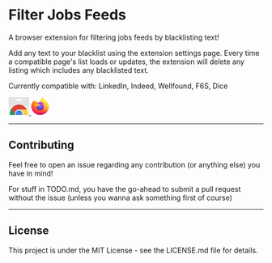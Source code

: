 # Filter Jobs Feeds

A browser extension for filtering jobs feeds by blacklisting text!

Add any text to your blacklist using the extension settings page.
Every time a compatible page's list loads or updates, the extension will delete any listing which includes any blacklisted text.

Currently compatible with: LinkedIn, Indeed, Wellfound, F6S, Dice

<a href="https://chrome.google.com/webstore/detail/filter-jobs-feeds/edebgnaafidhaiepkjknfmdonoagkjhe">
  <img src="assets/storeIcons/chrome.png" alt="Available in Chrome Web Store" height="35"/>
</a>
<a href="https://addons.mozilla.org/en-CA/firefox/addon/filter-jobs-feeds/">
  <img src="assets/storeIcons/firefox.png" alt="Firefox Add-ons" height="35"/>
</a>

---

## Contributing

Feel free to open an issue regarding any contribution (or anything else) you have in mind!

For stuff in TODO.md, you have the go-ahead to submit a pull request without the issue (unless you wanna ask something first of course)

---

## License
This project is under the MIT License - see the LICENSE.md file for details.
